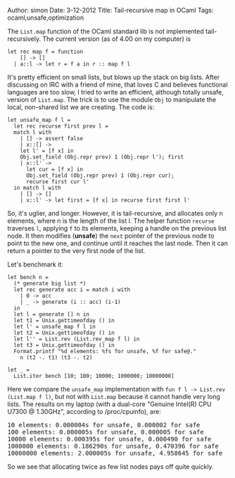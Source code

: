 Author: simon
Date: 3-12-2012
Title: Tail-recursive map in OCaml
Tags: ocaml,unsafe,optimization

The `List.map` function of the OCaml standard lib is not implemented
tail-recursively. The current version (as of 4.00 on my computer) is

    let rec map f = function
        [] -> []
      | a::l -> let r = f a in r :: map f l

It's pretty efficient on small lists, but blows up the stack on big lists. After
discussing on IRC with a friend of mine, that loves C and believes functional
languages are too slow, I tried to write an efficient, although totally unsafe,
version of `List.map`. The trick is to use the module `Obj` to manipulate
the local, non-shared list we are creating. The code is:

    let unsafe_map f l =
      let rec recurse first prev l =
      match l with
        | [] -> assert false
        | x::[] ->
        let l' = [f x] in
        Obj.set_field (Obj.repr prev) 1 (Obj.repr l'); first
        | x::l' ->
          let cur = [f x] in
          Obj.set_field (Obj.repr prev) 1 (Obj.repr cur);
          recurse first cur l'
      in match l with
        | [] -> []
        | x::l' -> let first = [f x] in recurse first first l'

So, it's uglier, and longer. However, it is tail-recursive, and allocates only
n elements, where n is the length of the list l. The helper function `recurse`
traverses `l`, applying `f` to its elements, keeping a handle on the previous
list node. It then modifies (**unsafe**) the `next` pointer of the previous
node to point to the new one, and continue until it reaches the last node.
Then it can return a pointer to the very first node of the list.

Let's benchmark it:

    let bench n =
      (* generate big list *)
      let rec generate acc i = match i with
        | 0 -> acc
        | _ -> generate (i :: acc) (i-1)
      in
      let l = generate [] n in
      let t1 = Unix.gettimeofday () in
      let l' = unsafe_map f l in
      let t2 = Unix.gettimeofday () in
      let l'' = List.rev (List.rev_map f l) in
      let t3 = Unix.gettimeofday () in
      Format.printf "%d elements: %fs for unsafe, %f for safe@."
        n (t2 -. t1) (t3 -. t2)
    
    let _ =
      List.iter bench [10; 100; 10000; 1000000; 10000000]

Here we compare the `unsafe_map` implementation with `fun f l -> List.rev (List.map f l)`,
but not with `List.map` because it cannot handle very long lists. The results on
my laptop (with a dual-core "Genuine Intel(R) CPU U7300  @ 1.30GHz", according
to /proc/cpuinfo), are:

<pre>
10 elements: 0.000004s for unsafe, 0.000002 for safe
100 elements: 0.000005s for unsafe, 0.000005 for safe
10000 elements: 0.000395s for unsafe, 0.000490 for safe
1000000 elements: 0.186290s for unsafe, 0.470396 for safe
10000000 elements: 2.000005s for unsafe, 4.958645 for safe
</pre>

So we see that allocating twice as few list nodes pays off quite quickly.
